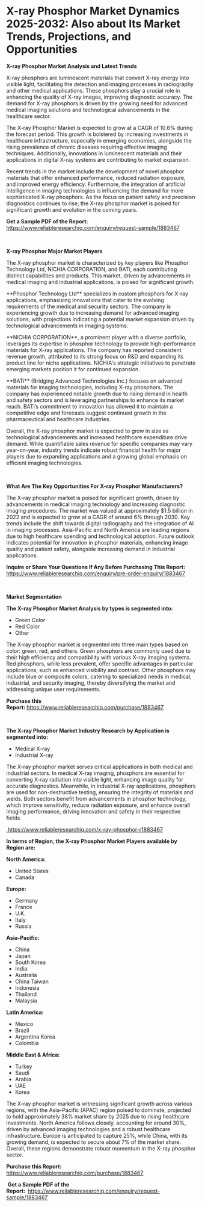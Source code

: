 <p><h1>X-ray Phosphor Market Dynamics 2025-2032: Also about Its Market Trends, Projections, and Opportunities</h1></p><p><strong>X-ray Phosphor Market Analysis and Latest Trends</strong></p>
<p><p>X-ray phosphors are luminescent materials that convert X-ray energy into visible light, facilitating the detection and imaging processes in radiography and other medical applications. These phosphors play a crucial role in enhancing the quality of X-ray images, improving diagnostic accuracy. The demand for X-ray phosphors is driven by the growing need for advanced medical imaging solutions and technological advancements in the healthcare sector.</p><p>The X-ray Phosphor Market is expected to grow at a CAGR of 10.6% during the forecast period. This growth is bolstered by increasing investments in healthcare infrastructure, especially in emerging economies, alongside the rising prevalence of chronic diseases requiring effective imaging techniques. Additionally, innovations in luminescent materials and their applications in digital X-ray systems are contributing to market expansion.</p><p>Recent trends in the market include the development of novel phosphor materials that offer enhanced performance, reduced radiation exposure, and improved energy efficiency. Furthermore, the integration of artificial intelligence in imaging technologies is influencing the demand for more sophisticated X-ray phosphors. As the focus on patient safety and precision diagnostics continues to rise, the X-ray phosphor market is poised for significant growth and evolution in the coming years.</p></p>
<p><strong>Get a Sample PDF of the Report:&nbsp;</strong> <a href="https://www.reliableresearchiq.com/enquiry/request-sample/1883467?utm_campaign=3593&utm_medium=2&utm_source=Github&utm_content=ia&utm_term=15042025&utm_id=x-ray-phosphor">https://www.reliableresearchiq.com/enquiry/request-sample/1883467</a></p>
<p>&nbsp;</p>
<p><strong>X-ray Phosphor Major Market Players</strong></p>
<p><p>The X-ray phosphor market is characterized by key players like Phosphor Technology Ltd, NICHIA CORPORATION, and BATi, each contributing distinct capabilities and products. This market, driven by advancements in medical imaging and industrial applications, is poised for significant growth.</p><p>**Phosphor Technology Ltd** specializes in custom phosphors for X-ray applications, emphasizing innovations that cater to the evolving requirements of the medical and security sectors. The company is experiencing growth due to increasing demand for advanced imaging solutions, with projections indicating a potential market expansion driven by technological advancements in imaging systems.</p><p>**NICHIA CORPORATION**, a prominent player with a diverse portfolio, leverages its expertise in phosphor technology to provide high-performance materials for X-ray applications. The company has reported consistent revenue growth, attributed to its strong focus on R&D and expanding its product line for niche applications. NICHIA's strategic initiatives to penetrate emerging markets position it for continued expansion.</p><p>**BATi** (Bridging Advanced Technologies Inc.) focuses on advanced materials for imaging technologies, including X-ray phosphors. The company has experienced notable growth due to rising demand in health and safety sectors and is leveraging partnerships to enhance its market reach. BATi’s commitment to innovation has allowed it to maintain a competitive edge and forecasts suggest continued growth in the pharmaceutical and healthcare industries.</p><p>Overall, the X-ray phosphor market is expected to grow in size as technological advancements and increased healthcare expenditure drive demand. While quantifiable sales revenue for specific companies may vary year-on-year, industry trends indicate robust financial health for major players due to expanding applications and a growing global emphasis on efficient imaging technologies.</p></p>
<p>&nbsp;</p>
<p><strong>What Are The Key Opportunities For X-ray Phosphor Manufacturers?</strong></p>
<p><p>The X-ray phosphor market is poised for significant growth, driven by advancements in medical imaging technology and increasing diagnostic imaging procedures. The market was valued at approximately $1.5 billion in 2022 and is expected to grow at a CAGR of around 6% through 2030. Key trends include the shift towards digital radiography and the integration of AI in imaging processes. Asia-Pacific and North America are leading regions due to high healthcare spending and technological adoption. Future outlook indicates potential for innovation in phosphor materials, enhancing image quality and patient safety, alongside increasing demand in industrial applications.</p></p>
<p><strong>Inquire or Share Your Questions If Any Before Purchasing This Report:</strong> <a href="https://www.reliableresearchiq.com/enquiry/pre-order-enquiry/1883467?utm_campaign=3593&utm_medium=2&utm_source=Github&utm_content=ia&utm_term=15042025&utm_id=x-ray-phosphor">https://www.reliableresearchiq.com/enquiry/pre-order-enquiry/1883467</a></p>
<p>&nbsp;</p>
<p><strong>Market Segmentation</strong></p>
<p><strong>The X-ray Phosphor Market Analysis by types is segmented into:</strong></p>
<p><ul><li>Green Color</li><li>Red Color</li><li>Other</li></ul></p>
<p><p>The X-ray phosphor market is segmented into three main types based on color: green, red, and others. Green phosphors are commonly used due to their high efficiency and compatibility with various X-ray imaging systems. Red phosphors, while less prevalent, offer specific advantages in particular applications, such as enhanced visibility and contrast. Other phosphors may include blue or composite colors, catering to specialized needs in medical, industrial, and security imaging, thereby diversifying the market and addressing unique user requirements.</p></p>
<p><strong>Purchase this Report:&nbsp;</strong><a href="https://www.reliableresearchiq.com/purchase/1883467?utm_campaign=3593&utm_medium=2&utm_source=Github&utm_content=ia&utm_term=15042025&utm_id=x-ray-phosphor">https://www.reliableresearchiq.com/purchase/1883467</a></p>
<p>&nbsp;</p>
<p><strong>The X-ray Phosphor Market Industry Research by Application is segmented into:</strong></p>
<p><ul><li>Medical X-ray</li><li>Industrial X-ray</li></ul></p>
<p><p>The X-ray phosphor market serves critical applications in both medical and industrial sectors. In medical X-ray imaging, phosphors are essential for converting X-ray radiation into visible light, enhancing image quality for accurate diagnostics. Meanwhile, in industrial X-ray applications, phosphors are used for non-destructive testing, ensuring the integrity of materials and welds. Both sectors benefit from advancements in phosphor technology, which improve sensitivity, reduce radiation exposure, and enhance overall imaging performance, driving innovation and safety in their respective fields.</p></p>
<p><a href="https://www.reliableresearchiq.com/x-ray-phosphor-r1883467?utm_campaign=3593&utm_medium=2&utm_source=Github&utm_content=ia&utm_term=15042025&utm_id=x-ray-phosphor">&nbsp;https://www.reliableresearchiq.com/x-ray-phosphor-r1883467</a></p>
<p><strong>In terms of Region, the X-ray Phosphor Market Players available by Region are:</strong></p>
<p>
    <p> <strong> North America: </strong>
        <ul>
            <li>United States</li>
            <li>Canada</li>
        </ul>
        </p> 
    <p> <strong> Europe: </strong>
        <ul>
            <li>Germany</li>
            <li>France</li>
            <li>U.K.</li>
            <li>Italy</li>
            <li>Russia</li>
        </ul>
        </p> 
    <p> <strong> Asia-Pacific: </strong>
        <ul>
            <li>China</li>
            <li>Japan</li>
            <li>South Korea</li>
            <li>India</li>
            <li>Australia</li>
            <li>China Taiwan</li>
            <li>Indonesia</li>
            <li>Thailand</li>
            <li>Malaysia</li>
        </ul>
        </p> 
    <p> <strong> Latin America: </strong>
        <ul>
            <li>Mexico</li>
            <li>Brazil</li>
            <li>Argentina Korea</li>
            <li>Colombia</li>
        </ul>
        </p> 
    <p> <strong> Middle East & Africa: </strong>
        <ul>
            <li>Turkey</li>
            <li>Saudi</li>
            <li>Arabia</li>
            <li>UAE</li>
            <li>Korea</li>
        </ul>
    </p>
    </p>
<p><p>The X-ray phosphor market is witnessing significant growth across various regions, with the Asia-Pacific (APAC) region poised to dominate, projected to hold approximately 38% market share by 2025 due to rising healthcare investments. North America follows closely, accounting for around 30%, driven by advanced imaging technologies and a robust healthcare infrastructure. Europe is anticipated to capture 25%, while China, with its growing demand, is expected to secure about 7% of the market share. Overall, these regions demonstrate robust momentum in the X-ray phosphor sector.</p></p>
<p><strong>Purchase this Report: </strong><a href="https://www.reliableresearchiq.com/purchase/1883467?utm_campaign=3593&utm_medium=2&utm_source=Github&utm_content=ia&utm_term=15042025&utm_id=x-ray-phosphor">https://www.reliableresearchiq.com/purchase/1883467</a></p>
<p>&nbsp;<strong>Get a Sample PDF of the Report:&nbsp;&nbsp;</strong><a href="https://www.reliableresearchiq.com/enquiry/request-sample/1883467?utm_campaign=3593&utm_medium=2&utm_source=Github&utm_content=ia&utm_term=15042025&utm_id=x-ray-phosphor">https://www.reliableresearchiq.com/enquiry/request-sample/1883467</a></p>
<p><strong></strong></p>
<p><p></p><p></p><p></p></p>